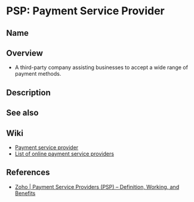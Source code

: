 # PSP: Payment Service Provider

## Name

## Overview
- A third-party company assisting businesses to accept a wide range of payment methods.

## Description

## See also

## Wiki
- [Payment service provider](https://en.wikipedia.org/wiki/Payment_service_provider)
- [List of online payment service providers](https://en.wikipedia.org/wiki/List_of_online_payment_service_providers)

## References
- [Zoho | Payment Service Providers (PSP) – Definition, Working, and Benefits](https://www.zoho.com/books/articles/payment-service-providers.html)
